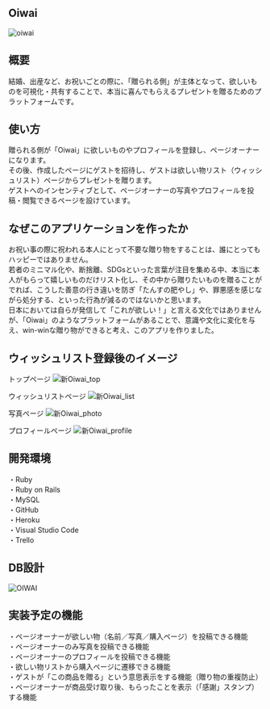 
## Oiwai
![oiwai](https://user-images.githubusercontent.com/72489337/100177877-3af73e80-2f16-11eb-97c8-d66c8dc350f3.png)

## 概要
結婚、出産など、お祝いごとの際に、「贈られる側」が主体となって、欲しいものを可視化・共有することで、本当に喜んでもらえるプレゼントを贈るためのプラットフォームです。

## 使い方
贈られる側が「Oiwai」に欲しいものやプロフィールを登録し、ページオーナーになります。<br>
その後、作成したページにゲストを招待し、ゲストは欲しい物リスト（ウィッシュリスト）ページからプレゼントを贈ります。<br>
ゲストへのインセンティブとして、ページオーナーの写真やプロフィールを投稿・閲覧できるページを設けています。

## なぜこのアプリケーションを作ったか
お祝い事の際に祝われる本人にとって不要な贈り物をすることは、誰にとってもハッピーではありません。<br>
若者のミニマル化や、断捨離、SDGsといった言葉が注目を集める中、本当に本人がもらって嬉しいものだけリスト化し、その中から贈りたいものを贈ることがでれば、こうした善意の行き違いを防ぎ「たんすの肥やし」や、罪悪感を感じながら処分する、といった行為が減るのではないかと思います。<br>
日本においては自らが発信して「これが欲しい！」と言える文化ではありませんが、「Oiwai」のようなプラットフォームがあることで、意識や文化に変化を与え、win-winな贈り物ができると考え、このアプリを作りました。

## ウィッシュリスト登録後のイメージ
トップページ
![新Oiwai_top](https://user-images.githubusercontent.com/72489337/100953466-fabb4000-3555-11eb-8a60-39df6fbd4092.png)

ウィッシュリストページ
![新Oiwai_list](https://user-images.githubusercontent.com/72489337/100953218-74066300-3555-11eb-8993-808b0ae9592d.png)

写真ページ
![新Oiwai_photo](https://user-images.githubusercontent.com/72489337/100953756-8c2ab200-3556-11eb-954f-316b5e60cdc6.png)

プロフィールページ
![新Oiwai_profile](https://user-images.githubusercontent.com/72489337/100953825-acf30780-3556-11eb-9a41-0ac128edf31d.png)

## 開発環境
・Ruby<br>
・Ruby on Rails<br>
・MySQL<br>
・GitHub<br>
・Heroku<br>
・Visual Studio Code<br>
・Trello

## DB設計
![OIWAI](https://user-images.githubusercontent.com/72489337/100872591-5f8a8200-34e5-11eb-9be4-669160ab1dc3.png)

## 実装予定の機能
・ページオーナーが欲しい物（名前／写真／購入ページ）を投稿できる機能<br>
・ページオーナーのみ写真を投稿できる機能<br>
・ページオーナーのプロフィールを投稿できる機能<br>
・欲しい物リストから購入ページに遷移できる機能<br>
・ゲストが「この商品を贈る」という意思表示をする機能（贈り物の重複防止）<br>
・ページオーナーが商品受け取り後、もらったことを表示（「感謝」スタンプ）する機能


